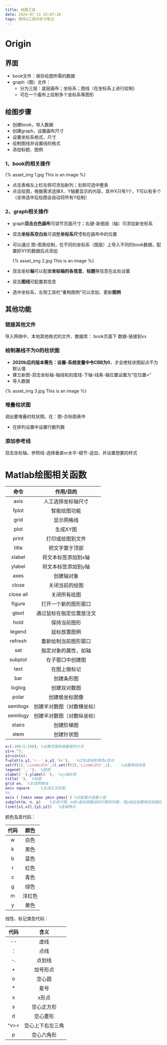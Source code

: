 ```yaml
---
title: 绘图工具
date: 2024-07-11 15:47:10
tags: 软件&工具的学习笔记
---
```


# Origin

## 界面

* book文件：保存绘图所需的数据
* graph（图）文件：
  * 分为三层：底层画布；坐标系；图线（在坐标系上进行绘制）
  * 可在一个画布上绘制多个坐标系等图形

## 绘图步骤

* 创建book，导入数据
* 创建graph，设置画布尺寸
* 设置坐标系格式、尺寸
* 绘制图线并设置线的格式
* 添加标题、图例

### 1、book的相关操作

{% asset_img 1.jpg This is an image %} 

* 点击表格左上栏左侧可添加新列；右侧可选中整表
* 点击绘图，根据需求选择X、Y轴要显示的内容，其中X只有1个，Y可以有多个（全体选中后绘图会自动将所有Y绘制）

### 2、graph相关操作

* graph**双击白色画布**可调节页面尺寸；右键-新图层（轴）可添加新坐标系

* 双击**坐标系空白处**可调整**坐标系尺寸**和在画布中的位置 

* 可以通过 图-图表绘制，在不同的坐标系（图层）上导入不同的book数据，配置好XY的数据后点添加

  {% asset_img 2.jpg This is an image %} 

* 双击坐标**轴**可以配置**坐标轴的各信息**，**标题**等信息在此处设置

* 双击**图线**可配置其信息

* 选中坐标系，左侧工具栏“重构图例”可以添加、更新**图例**

## 其他功能

### 链接其他文件

导入网络中、本地其他格式的文件、数据库： book页面下  数据-链接到xx

### 绘制基线不为0的柱状图

* **2020b后的版本需先：设置-系统变量中令CBB为0**，才会使柱状图起点不为默认值
* 建立新图-双击坐标轴-轴线和刻度线-下轴-线条-轴位置设置为“在位置=”
* 导入数据

{% asset_img 3.jpg This is an image %} 

### 堆叠柱状图

调出要堆叠的柱状图，在：图-合标图表中

* 在排列设置中设置行数列数

### 添加参考线

双击坐标轴，参照线-选择垂直or水平-细节-追加，并设置想要的样式

# Matlab绘图相关函数

|   命令    |         作用/目的          |
| :-------: | :------------------------: |
|   axis    |     人工选择坐标轴尺寸     |
|   fplot   |        智能绘图功能        |
|   grid    |         显示网格线         |
|   plot    |          生成XY图          |
|   print   |      打印或绘图到文件      |
|   title   |       把文字置于顶部       |
|  xlabel   |    将文本标签添加到x轴     |
|  ylabel   |    将文本标签添加到y轴     |
|   axes    |         创建轴对象         |
|   close   |       关闭当前的绘图       |
| close all |        关闭所有绘图        |
|  figure   |    打开一个新的图形窗口    |
|   gtext   |  通过鼠标在指定位置放注文  |
|   hold    |        保持当前图形        |
|  legend   |        鼠标放置图例        |
|  refresh  |    重新绘制当前图形窗口    |
|    set    |    指定对象的属性，如轴    |
|  subplot  |      在子窗口中创建图      |
|   text    |        在图上做标记        |
|    bar    |         创建条形图         |
|  loglog   |        创建双对数图        |
|   polar   |       创建极坐标图像       |
| semilogx  | 创建半对数图（对数横坐标） |
| semilogy  | 创建半对数图（对数纵坐标） |
|  stairs   |         创建阶梯图         |
|   stem    |         创建针状图         |



```matlab
x=[-100:5:100]; %设置范围和增量值的方法
y1=x.^2;
y2=sin(x);
f=plot(x,y1,'r--',x,y2,'k+'),	%红色虚线和黑色x型点
set(f(1),'LineWidth',2),set(f(2),'LineWidth',2),	%设置两线线宽
legend('',''),	%图例
xlabel(''),ylabel(''),	%xy轴标签
title(''),	%标题
grid on,  %生成网格线
axis square		%生成正方形图
%% 
axis ( [xmin xmax ymin ymax] ) %刻度最大值最小值
subplot(m, n, p)	%生成子图，m和n是绘图数组的行数和列数，而p指定放置特定绘图的位置
line([x1,x2],[y1,y2])	%连接两点
```

颜色及其代码：

| 代码 |  颜色  |
| :--: | :----: |
|  w   |  白色  |
|  k   |  黑色  |
|  b   |  蓝色  |
|  r   |  红色  |
|  c   |  青色  |
|  g   |  绿色  |
|  m   | 洋红色 |
|  y   |  黄色  |

线性、标记类型代码：

| 代码 |       含义       |
| :--: | :--------------: |
|  --  |       虚线       |
|  ：  |       点线       |
|  -.  |      点划线      |
|  +   |     加号形点     |
|  o   |      空心圆      |
|  *   |       星号       |
|  x   |      x形点       |
|  s   |    空心正方形    |
|  d   |     空心菱形     |
| ^v>< | 空心上下右左三角 |
|  p   |    空心六角形    |